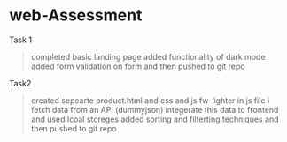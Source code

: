 # web-Assessment

Task 1
> completed basic landing page
> added functionality of dark mode
> added form validation on form and then pushed to git repo

Task2
> created sepearte product.html and css and js fw-lighter
> in js file i fetch data from an API (dummyjson)
> integerate this data to frontend and used lcoal storeges
> added sorting and filterting techniques and then pushed to git repo